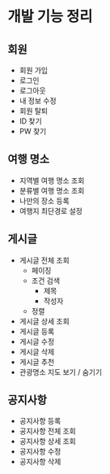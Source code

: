 # 개발 기능 정리
## 회원
- 회원 가입
- 로그인
- 로그아웃
- 내 정보 수정
- 회원 탈퇴
- ID 찾기
- PW 찾기

## 여행 명소
- 지역별 여행 명소 조회
- 분류별 여행 명소 조회
- 나만의 장소 등록
- 여행지 최단경로 설정

## 게시글
- 게시글 전체 조회
  - 페이징
  - 조건 검색
    - 제목
    - 작성자
  - 정렬
- 게시글 상세 조회
- 게시글 등록
- 게시글 수정
- 게시글 삭제
- 게시글 추천
- 관광명소 지도 보기 / 숨기기

## 공지사항
- 공지사항 등록
- 공지사항 전체 조회
- 공지사항 상세 조회
- 공지사항 수정
- 공지사항 삭제